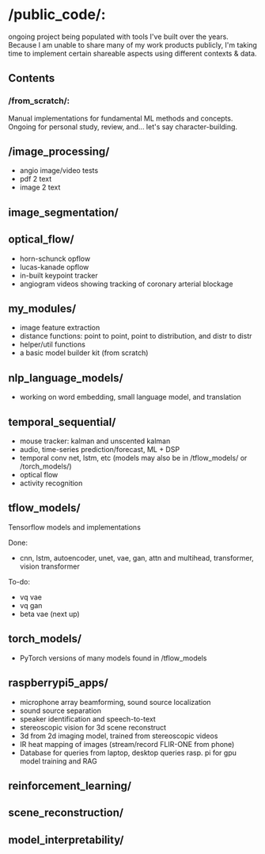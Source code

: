 # /public_code/: 
ongoing project being populated with tools I've built over the years. Because
I am unable to share many of my work products publicly, I'm taking time to 
implement certain shareable aspects using different contexts & data. 

## Contents
### /from_scratch/: 
Manual implementations for fundamental ML methods and concepts.
Ongoing for personal study, review, and... let's say character-building.

## /image_processing/
* angio image/video tests
* pdf 2 text
* image 2 text


## image_segmentation/


## optical_flow/
* horn-schunck opflow
* lucas-kanade opflow
* in-built keypoint tracker
* angiogram videos showing tracking of coronary arterial blockage


## my_modules/
* image feature extraction
* distance functions: point to point, point to distribution, and distr to distr
* helper/util functions
* a basic model builder kit (from scratch)


## nlp_language_models/
* working on word embedding, small language model, and translation


## temporal_sequential/
* mouse tracker: kalman and unscented kalman
* audio, time-series prediction/forecast, ML + DSP
* temporal conv net, lstm, etc (models may also be in /tflow_models/ or /torch_models/)
* optical flow
* activity recognition


## tflow_models/ 
Tensorflow models and implementations

Done:
* cnn, lstm, autoencoder, unet, vae, gan, attn and multihead, transformer, vision transformer

To-do:
* vq vae
* vq gan
* beta vae (next up)


## torch_models/
* PyTorch versions of many models found in /tflow_models


## raspberrypi5_apps/
* microphone array beamforming, sound source localization 
* sound source separation
* speaker identification and speech-to-text
* stereoscopic vision for 3d scene reconstruct
* 3d from 2d imaging model, trained from stereoscopic videos
* IR heat mapping of images (stream/record FLIR-ONE from phone)
* Database for queries from laptop, desktop queries rasp. pi for gpu model training and RAG

## reinforcement_learning/

## scene_reconstruction/

## model_interpretability/

